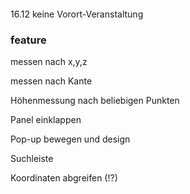 #### 

16.12 keine Vorort-Veranstaltung

### feature 

messen nach x,y,z 

messen nach Kante 

Höhenmessung nach beliebigen Punkten 


Panel einklappen 

Pop-up bewegen und design 

Suchleiste 

Koordinaten abgreifen (!?)


